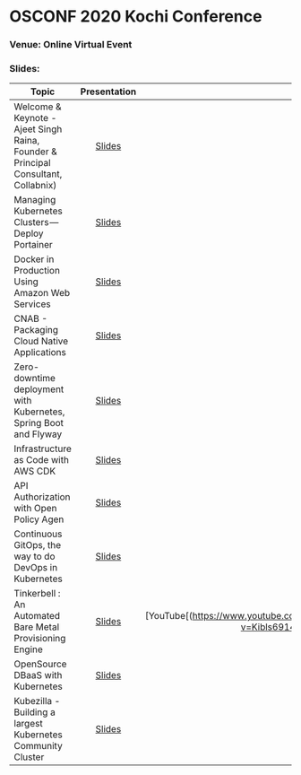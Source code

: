 
# OSCONF 2020 Kochi Conference

### Venue: Online Virtual Event


### Slides:


| Topic                                                                                                          | Presentation                                                                                       | Video  |
| -------------                                                                                                  | :-------------:                                                                                    | -----: |
| Welcome & Keynote - Ajeet Singh Raina, Founder & Principal Consultant, Collabnix)                              | [Slides]()                                                                                         | [YouTube](https://www.youtube.com/watch?v=FCowKouwCE0&t=8473s)       |
| Managing Kubernetes Clusters — Deploy Portainer | [Slides]()                                             | [YouTube](https://www.youtube.com/watch?v=N37D3M1QPhs&t=22s)       |
| Docker in Production Using Amazon Web Services         | [Slides]()                                             |  [YouTube](https://www.youtube.com/watch?v=CZ8CT9jQqOU&t=397s)      |
| CNAB - Packaging Cloud Native Applications                                         | [Slides]()                                                       |   [YouTube](https://www.youtube.com/watch?v=9qUorFep2Ds&t=193s)     |
| Zero-downtime deployment with Kubernetes, Spring Boot and Flyway        | [Slides]() |  [YouTube](https://www.youtube.com/watch?v=jzjW9mwPF0A&t=1344s)     |
| Infrastructure as Code with AWS CDK                                 | [Slides]()                    |  [YouTube](https://www.youtube.com/watch?v=rqAcHoKowI0&t=338s)      |
| API Authorization with Open Policy Agen                       | [Slides]() | [YouTube](https://www.youtube.com/watch?v=LvJp4Hz0wZM&t=133s)       |
|  Continuous GitOps, the way to do DevOps in Kubernetes        | [Slides]()      | [YouTube](https://www.youtube.com/watch?v=FM3M_vjEQAM&t=24s)       |
| Tinkerbell : An Automated Bare Metal Provisioning Engine      | [Slides]()                                                                            | [YouTube[(https://www.youtube.com/watch?v=Kibls6914Uk&t=2s)       |
| OpenSource DBaaS with Kubernetes                              | [Slides]()            |[YouTube](https://www.youtube.com/watch?v=QBxUuLWjiVo&t=32s)|                                                                                
| Kubezilla - Building a largest Kubernetes Community Cluster       | [Slides]()                                                                            | [YouTube](https://www.youtube.com/watch?v=z1BC5almuCo&t=13s)     |
